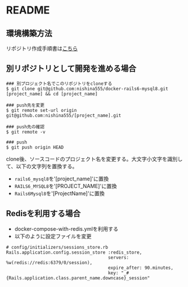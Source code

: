 # README

## 環境構築方法
リポジトリ作成手順書は[こちら](https://nishinatoshiharu.com/docker-rails6-mysql8/)

## 別リポジトリとして開発を進める場合

```
### 別プロジェクト名でこのリポジトリをcloneする
$ git clone git@github.com:nishina555/docker-rails6-mysql8.git [project_name] && cd [project_name]

### push先を変更
$ git remote set-url origin git@github.com:nishina555/[project_name].git

### push先の確認
$ git remote -v

### push
$ git push origin HEAD
```

clone後、ソースコードのプロジェクト名を変更する。大文字小文字を識別して、以下の文字列を置換する。

- `rails6_mysql8`を'[project_name]'に置換
- `RAILS6_MYSQL8`を'[PROJECT_NAME]'に置換
- `Rails6Mysql8`を'[ProjectName]'に置換

## Redisを利用する場合

- docker-compose-with-redis.ymlを利用する
- 以下のように設定ファイルを変更

```
# config/initializers/sessions_store.rb
Rails.application.config.session_store :redis_store,
                                       servers: %w(redis://redis:6379/0/session),
                                       expire_after: 90.minutes,
                                       key: "_#{Rails.application.class.parent_name.downcase}_session"
```
